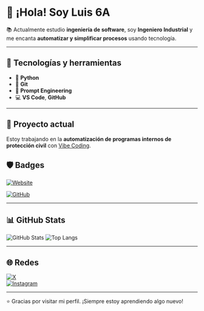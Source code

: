 # 👋 ¡Hola! Soy Luis 6A

📚 Actualmente estudio **ingeniería de software**, soy **Ingeniero Industrial** y me encanta **automatizar y simplificar procesos** usando tecnología.

---

## 🔧 Tecnologías y herramientas
- 🐍 **Python**
- 🌱 **Git**
- 💬 **Prompt Engineering**
- 💻 **VS Code**, **GitHub**

---

## 🚀 Proyecto actual
Estoy trabajando en la **automatización de programas internos de protección civil** con [Vibe Coding](https://vibecoding.com/).

## 🛡️ Badges

[![Website](https://img.shields.io/website?url=https%3A%2F%2Fluis6a.github.io&label=Website&logo=github&up_color=blue)](https://luis6a.github.io)

[![GitHub](https://img.shields.io/github/followers/luis6a?label=Seguir&style=social)](https://github.com/luis6a)


---

## 📊 GitHub Stats

![GitHub Stats](https://github-readme-stats.vercel.app/api?username=luis6a&show_icons=true&theme=github_dark)
![Top Langs](https://github-readme-stats.vercel.app/api/top-langs/?username=luis6a&layout=compact&theme=github_dark)

---

## 🌐 Redes

[![X](https://img.shields.io/badge/@Luis_6a-black?logo=x&logoColor=white&style=flat)](https://twitter.com/Luis_6a)  
[![Instagram](https://img.shields.io/badge/@Luis.6a-purple?logo=instagram&style=flat)](https://instagram.com/Luis.6a)

---

⭐ Gracias por visitar mi perfil. ¡Siempre estoy aprendiendo algo nuevo!

